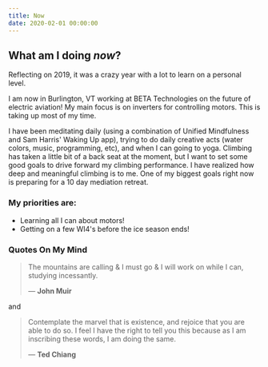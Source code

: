 ```yaml
---
title: Now
date: 2020-02-01 00:00:00
---
```


## What am I doing _now_?

Reflecting on 2019, it was a crazy year with a lot to learn on a personal level.

I am now in Burlington, VT working at BETA Technologies on the future of electric aviation! My main focus is on inverters for controlling motors. This is taking up most of my time.

I have been meditating daily (using a combination of Unified Mindfulness and Sam Harris' Waking Up app), trying to do daily creative acts (water colors, music, programming, etc), and when I can going to yoga. Climbing has taken a little bit of a back seat at the moment, but I want to set some good goals to drive forward my climbing performance. I have realized how deep and meaningful climbing is to me. One of my biggest goals right now is preparing for a 10 day mediation retreat.

### My priorities are:

- Learning all I can about motors!
- Getting on a few WI4's before the ice season ends!


### Quotes On My Mind

> The mountains are calling & I must go & I will work on while I can, studying incessantly.
>
> &mdash; __John Muir__

and

> Contemplate the marvel that is existence, and rejoice that you are able to do so. I feel I have the right to tell you this because as I am inscribing these words, I am doing the same.
>
> &mdash; __Ted Chiang__

